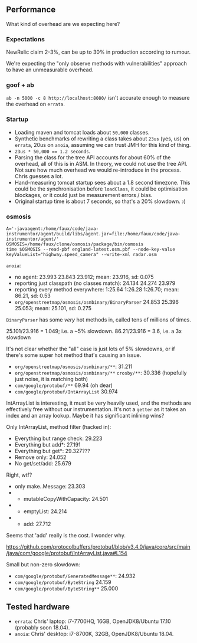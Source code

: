 ## Performance

What kind of overhead are we expecting here?


### Expectations

NewRelic claim 2-3%, can be up to 30% in production according to rumour.

We're expecting the "only observe methods with vulnerabilities" approach
to have an unmeasurable overhead.


### goof + ab

`ab -n 5000 -c 8 http://localhost:8080/` isn't accurate enough to measure the overhead on
`errata`.


### Startup

 * Loading maven and tomcat loads about `50,000` classes.
 * Synthetic benchmarks of rewriting a class takes about `23us` (yes, us)
    on `errata`, 20us on `anoia`, assuming we can trust JMH for this kind of thing.
 * `23us * 50,000 == 1.2 seconds`.
 * Parsing the class for the tree API accounts for about 60% of the overhead,
    all of this is in ASM. In theory, we could not use the tree API. Not sure
    how much overhead we would re-introduce in the process. Chris guesses a lot.
 * Hand-measuring tomcat startup sees about a 1.8 second timezone. This
    could be the synchronisation before `loadClass`, it could be optimisation
    blockages, or it could just be measurement errors / bias.
 * Original startup time is about 7 seconds, so that's a 20% slowdown. :(


### osmosis

```$bash
A='-javaagent:/home/faux/code/java-instrumentor/agent/build/libs/agent.jar=file:/home/faux/code/java-instrumentor/agent/'
OSMOSIS=/home/faux/clone/osmosis/package/bin/osmosis
time $OSMOSIS --read-pbf england-latest.osm.pbf --node-key-value keyValueList="highway.speed_camera" --write-xml radar.osm
```

`anoia`:

 * no agent: 23.993 23.843 23.912; mean: 23.916, sd: 0.075
 * reporting just classpath (no classes match): 24.134 24.274 23.979
 * reporting every method everywhere: 1:25.64 1:26.28 1:26.70; mean: 86.21, sd: 0.53
 * `org/openstreetmap/osmosis/osmbinary/BinaryParser` 24.853 25.396 25.053; mean: 25.101, sd: 0.275

`BinaryParser` has some *very* hot methods in, called tens of millions of times.

25.101/23.916 = 1.049; i.e. a ~5% slowdown.
86.21/23.916 = 3.6, i.e. a 3x slowdown

It's not clear whether the "all" case is just lots of 5% slowdowns, or if there's some
super hot method that's causing an issue.

 * `org/openstreetmap/osmosis/osmbinary/**`: 31.211
 * `org/openstreetmap/osmosis/osmbinary/**` `crosby/**`: 30.336 (hopefully just noise, it is matching both)
 * `com/google/protobuf/**` 69.94 (oh dear)
 * `com/google/protobuf/IntArrayList` 30.974

IntArrayList is interesting, it must be very heavily used, and the methods are
effectively free without our instrumentation. It's not a `getter` as it takes an
index and an array lookup. Maybe it has significant inlining wins?

Only IntArrayList, method filter (hacked in):

 * Everything but range check: 29.223
 * Everything but add*: 27.191
 * Everything but get*: 29.327???
 * Remove only: 24.052
 * No get/set/add: 25.679

Right, wtf?
 
 * only make..Message: 23.303
 * + mutableCopyWithCapacity: 24.501
 * + emptyList: 24.214
 * + add: 27.712
 
Seems that 'add' really is the cost. I wonder why.

https://github.com/protocolbuffers/protobuf/blob/v3.4.0/java/core/src/main/java/com/google/protobuf/IntArrayList.java#L154
 

Small but non-zero slowdown:
 * `com/google/protobuf/GeneratedMessage**`: 24.932
 * `com/google/protobuf/ByteString` 24.159
 * `com/google/protobuf/ByteString**` 25.000
 

## Tested hardware

 * `errata`: Chris' laptop: i7-7700HQ, 16GB,
     OpenJDK8/Ubuntu 17.10 (probably soon 18.04).
 * `anoia`: Chris' desktop: i7-8700K, 32GB,
     OpenJDK8/Ubuntu 18.04.

